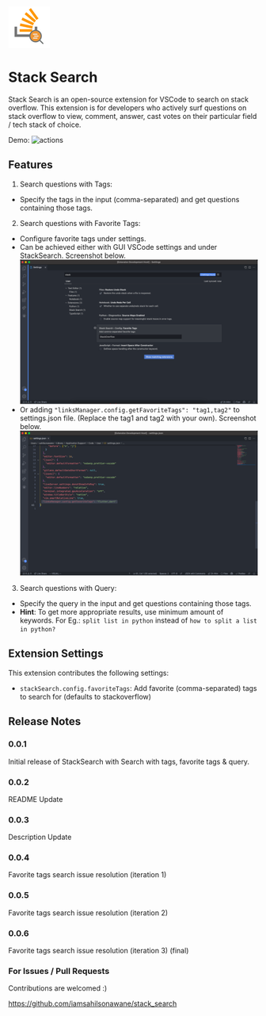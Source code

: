 ![actions](images/stack_search_logo.png)

# Stack Search

Stack Search is an open-source extension for VSCode to search on stack overflow. This extension is for developers who actively surf questions on stack overflow to view, comment, answer, cast votes on their particular field / tech stack of choice.

Demo:
![actions](images/demo.gif)

## Features

1. Search questions with Tags:

- Specify the tags in the input (comma-separated) and get questions containing those tags.

2. Search questions with Favorite Tags:

- Configure favorite tags under settings.
- Can be achieved either with GUI VSCode settings and under StackSearch. Screenshot below.
  ![actions](images/settings_gui_screenshot.png)
- Or adding `"linksManager.config.getFavoriteTags": "tag1,tag2"` to settings.json file. (Replace the tag1 and tag2 with your own). Screenshot below.
  ![actions](images/settings_json_screenshot.png)

3. Search questions with Query:

- Specify the query in the input and get questions containing those tags.
- **Hint**: To get more appropriate results, use minimum amount of keywords. For Eg.: `split list in python` instead of `how to split a list in python?`
<!-- ## Requirements

If you have any requirements or dependencies, add a section describing those and how to install and configure them. -->

## Extension Settings

This extension contributes the following settings:

- `stackSearch.config.favoriteTags`: Add favorite (comma-separated) tags to search for (defaults to stackoverflow)

<!-- ## Known Issues -->

## Release Notes

### 0.0.1

Initial release of StackSearch with Search with tags, favorite tags & query.

### 0.0.2

README Update

### 0.0.3

Description Update

### 0.0.4

Favorite tags search issue resolution (iteration 1)

### 0.0.5

Favorite tags search issue resolution (iteration 2)

### 0.0.6

Favorite tags search issue resolution (iteration 3) (final)

### For Issues / Pull Requests

Contributions are welcomed :)

https://github.com/iamsahilsonawane/stack_search
